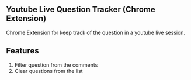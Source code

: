 ## Youtube Live Question Tracker (Chrome Extension)

Chrome Extension for keep track of the question in a youtube live session.

## Features
1. Filter question from the comments
2. Clear questions from the list
